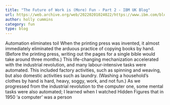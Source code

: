```yaml
---
title: "The Future of Work is (More) Fun - Part 2 - IBM UK Blog"
url: https://web.archive.org/web/20220201024022/https://www.ibm.com/blogs/think/uk-en/the-future-of-work-is-more-fun-part-2/
author: holly cummins
category: fun
type: blog
---
```


Automation eliminates toil When the printing press was invented, it almost immediately eliminated the arduous practice of copying books by hand. (Before the printing press, writing out the pages for a single bible would take around three months.) This life-changing mechanization accelerated with the industrial revolution, and many labour-intensive tasks were automated. This included factory activities, such as spinning and weaving, but also domestic activities such as laundry. (Washing a household’s clothes by hand is hard, heavy, soggy, work, and not fun.) As we progressed from the industrial revolution to the computer one, some mental tasks were also automated; I learned when I watched Hidden Figures that in 1950 ‘a computer’ was a person
